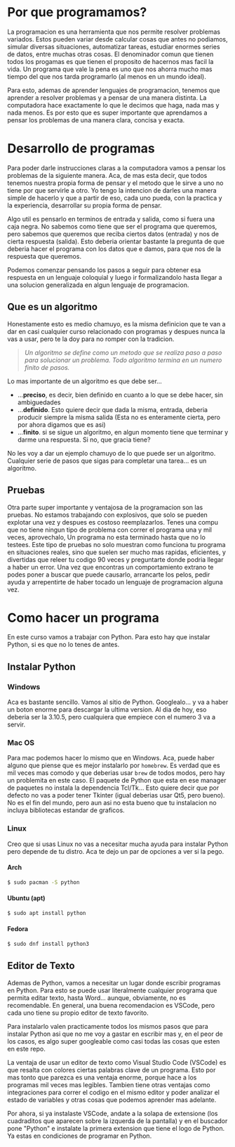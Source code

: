 # Por que programamos?
La programacion es una herramienta que nos permite resolver problemas variados. Estos pueden variar desde calcular cosas que antes no podiamos, simular diversas situaciones, automatizar tareas, estudiar enormes series de datos, entre muchas otras cosas. El denominador comun que tienen todos los progamas es que tienen el proposito de hacernos mas facil la vida. Un programa que vale la pena es uno que nos ahorra mucho mas tiempo del que nos tarda programarlo (al menos en un mundo ideal).

Para esto, ademas de aprender lenguajes de programacion, tenemos que aprender a resolver problemas y a pensar de una manera distinta. La computadora hace exactamente lo que le decimos que haga, nada mas y nada menos. Es por esto que es super importante que aprendamos a pensar los problemas de una manera clara, concisa y exacta.

# Desarrollo de programas
Para poder darle instrucciones claras a la computadora vamos a pensar los problemas de la siguiente manera. Aca, de mas esta decir, que todos tenemos nuestra propia forma de pensar y el metodo que le sirve a uno no tiene por que servirle a otro. Yo tengo la intencion de darles una manera simple de hacerlo y que a partir de eso, cada uno pueda, con la practica y la experiencia, desarrollar su propia forma de pensar.

Algo util es pensarlo en terminos de entrada y salida, como si fuera una caja negra. No sabemos como tiene que ser el programa que queremos, pero sabemos que queremos que reciba ciertos datos (entrada) y nos de cierta respuesta (salida). Esto deberia orientar bastante la pregunta de que deberia hacer el programa con los datos que e damos, para que nos de la respuesta que queremos.

Podemos comenzar pensando los pasos a seguir para obtener esa respuesta en un lenguaje coloquial y luego ir formalizandolo hasta llegar a una solucion generalizada en algun lenguaje de programacion.

## Que es un algoritmo
Honestamente esto es medio chamuyo, es la misma definicion que te van a dar en casi cualquier curso relacionado con programas y despues nunca la vas a usar, pero te la doy para no romper con la tradicion.
> _Un algoritmo se define como un metodo que se realiza paso a paso para solucionar un problema. Todo algoritmo termina en un numero finito de pasos._

Lo mas importante de un algoritmo es que debe ser...
- ...**preciso**, es decir, bien definido en cuanto a lo que se debe hacer, sin ambiguedades
- ...**definido**. Esto quiere decir que dada la misma, entrada, deberia producir siempre la misma salida (Esta no es enteramente cierta, pero por ahora digamos que es asi)
- ...**finito**. si se sigue un algoritmo, en algun momento tiene que terminar y darme una respuesta. Si no, que gracia tiene?

No les voy a dar un ejemplo chamuyo de lo que puede ser un algoritmo. Cualquier serie de pasos que sigas para completar una tarea... es un algoritmo.

## Pruebas
Otra parte super importante y ventajosa de la programacion son las pruebas. No estamos trabajando con explosivos, que solo se pueden explotar una vez y despues es costoso reemplazarlos. Tenes una compu que no tiene ningun tipo de problema con correr el programa una y mil veces, aprovechalo,
Un programa no esta terminado hasta que no lo testees. Este tipo de pruebas no solo muestran como funciona tu programa en situaciones reales, sino que suelen ser mucho mas rapidas, eficientes, y divertidas que releer tu codigo 90 veces y preguntarte donde podria llegar a haber un error.
Una vez que encontras un comportamiento extrano te podes poner a buscar que puede causarlo, arrancarte los pelos, pedir ayuda y arrepentirte de haber tocado un lenguaje de programacion alguna vez.

# Como hacer un programa
En este curso vamos a trabajar con Python. Para esto hay que instalar Python, si es que no lo tenes de antes.

## Instalar Python

### Windows
Aca es bastante sencillo. Vamos al sitio de Python. Googlealo... y va a haber un boton enorme para descargar la ultima version. Al dia de hoy, eso deberia ser la 3.10.5, pero cualquiera que empiece con el numero 3 va a servir.

### Mac OS
Para mac podemos hacer lo mismo que en Windows. Aca, puede haber alguno que piense que es mejor instalarlo por `homebrew`. Es verdad que es mil veces mas comodo y que deberias usar `brew` de todos modos, pero hay un problemita en este caso.
El paquete de Python que esta en ese manager de paquetes no instala la dependencia Tcl/Tk... Esto quiere decir que por defecto no vas a poder tener Tkinter (igual deberias usar Qt5, pero bueno). No es el fin del mundo, pero aun asi no esta bueno que tu instalacion no incluya bibliotecas estandar de graficos.

### Linux
Creo que si usas Linux no vas a necesitar mucha ayuda para instalar Python pero depende de tu distro. Aca te dejo un par de opciones a ver si la pego.
#### Arch
```bash
$ sudo pacman -S python
```

#### Ubuntu (apt)
```bash
$ sudo apt install python
```

#### Fedora
```bash
$ sudo dnf install python3
```

## Editor de Texto
Ademas de Python, vamos a necesitar un lugar donde escribir programas en Python. Para esto se puede usar literalmente cualquier programa que permita editar texto, hasta Word... aunque, obviamente, no es recomendable. En general, una buena recomendacion es VSCode, pero cada uno tiene su propio editor de texto favorito.

Para instalarlo valen practicamente todos los mismos pasos que para instalar Python asi que no me voy a gastar en escribir mas y, en el peor de los casos, es algo super googleable como casi todas las cosas que esten en este repo.

La ventaja de usar un editor de texto como Visual Studio Code (VSCode) es que resalta con colores ciertas palabras clave de un programa. Esto por mas tonto que parezca es una ventaja enorme, porque hace a los programas mil veces mas legibles. Tambien tiene otras ventajas como integraciones para correr el codigo en el mismo editor y poder analizar el estado de variables y otras cosas que podemos aprender mas adelante.

Por ahora, si ya instalaste VSCode, andate a la solapa de extensione (los cuadraditos que aparecen sobre la izquerda de la pantalla) y en el buscador pone "Python" e instalate la primera extension que tiene el logo de Python. Ya estas en condiciones de programar en Python.
